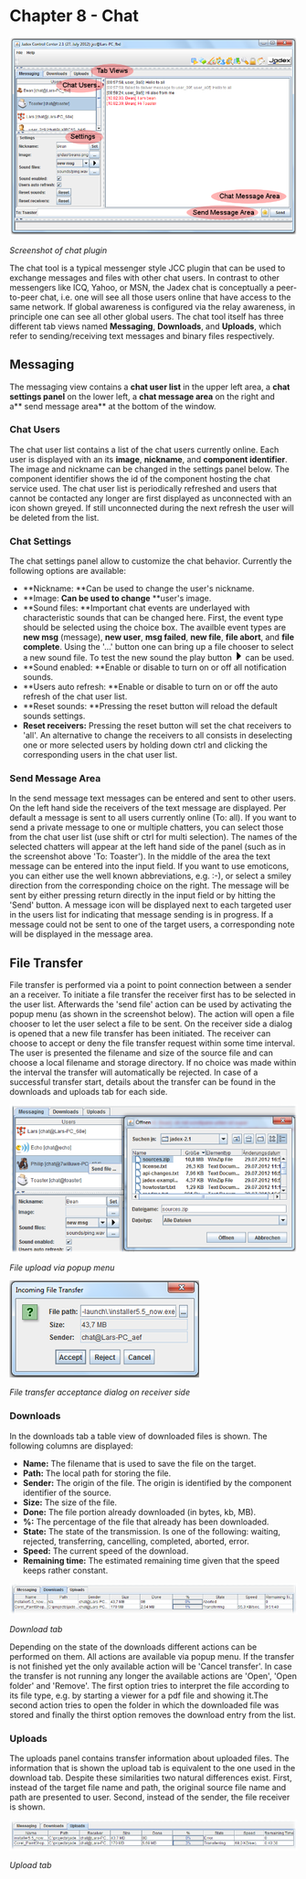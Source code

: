 <span>Chapter 8 - Chat</span> 
=============================

![08 Chat@chat.png](chat.png)

*Screenshot of chat plugin*

The chat tool is a typical messenger style JCC plugin that can be used to exchange messages and files with other chat users. In contrast to other messengers like ICQ, Yahoo, or MSN, the Jadex chat is conceptually a peer-to-peer chat, i.e. one will see all those users online that have access to the same network. If global awareness is configured via the relay awareness, in principle one can see all other global users. The chat tool itself has three different tab views named **Messaging**, **Downloads**, and **Uploads**, which refer to sending/receiving text messages and binary files respectively.

<span>Messaging</span> 
----------------------

The messaging view contains a **chat user list** in the upper left area, a **chat settings panel** on the lower left, a **chat message area** on the right and a** send message area** at the bottom of the window.

### <span>Chat Users</span> 

The chat user list contains a list of the chat users currently online. Each user is displayed with an its **image**, **nickname**, and **component identifier**. The image and nickname can be changed in the settings panel below. The component identifier shows the id of the component hosting the chat service used. The chat user list is periodically refreshed and users that cannot be contacted any longer are first displayed as unconnected with an icon shown greyed. If still unconnected during the next refresh the user will be deleted from the list.

### <span>Chat Settings</span> 

The chat settings panel allow to customize the chat behavior. Currently the following options are available:

-   **Nickname: **Can be used to change the user's nickname.
-   **Image: **Can be used to change** **user's image.
-   **Sound files: **Important chat events are underlayed with characteristic sounds that can be changed here. First, the event type should be selected using the choice box. The availble event types are **new msg** (message), **new user**, **msg failed**, **new file**, **file abort**, and **file complete**. Using the '...' button one can bring up a file chooser to select a new sound file. To test the new sound the play button ![08 Chat@arrowright.png](arrowright.png) can be used.
-   **Sound enabled: **Enable or disable to turn on or off all notification sounds.
-   **Users auto refresh: **Enable or disable to turn on or off the auto refresh of the chat user list.
-   **Reset sounds: **Pressing the reset button will reload the default sounds settings.
-   **Reset receivers:** Pressing the reset button will set the chat receivers to 'all'. An alternative to change the receivers to all consists in deselecting one or more selected users by holding down ctrl and clicking the corresponding users in the chat user list.

### <span>Send Message Area</span> 

In the send message text messages can be entered and sent to other users. On the left hand side the receivers of the text message are displayed. Per default a message is sent to all users currently online (To: all). If you want to send a private message to one or multiple chatters, you can select those from the chat user list (use shift or ctrl for multi selection). The names of the selected chatters will appear at the left hand side of the panel (such as in the screenshot above 'To: Toaster'). In the middle of the area the text message can be entered into the input field. If you want to use emoticons, you can either use the well known abbreviations, e.g. :-), or select a smiley direction from the corresponding choice on the right. The message will be sent by either pressing return directly in the input field or by hitting the 'Send' button. A message icon will be displayed next to each targeted user in the users list for indicating that message sending is in progress. If a message could not be sent to one of the target users, a corresponding note will be displayed in the message area.

<span>File Transfer</span> 
--------------------------

File transfer is performed via a point to point connection between a sender an a receiver. To initiate a file transfer the receiver first has to be selected in the user list. Afterwards the 'send file' action can be used by activating the popup menu (as shown in the screenshot below). The action will open a file chooser to let the user select a file to be sent. On the receiver side a dialog is opened that a new file transfer has been initiated. The receiver can choose to accept or deny the file transfer request within some time interval. The user is presented the filename and size of the source file and can choose a local filename and storage directory. If no choice was made within the interval the transfer will automatically be rejected. In case of a successful transfer start, details about the transfer can be found in the downloads and uploads tab for each side.

![08 Chat@sendfile.png](sendfile.png)

*File upload via popup menu*

*![08 Chat@filedia.png](filedia.png)*

*File transfer acceptance dialog on receiver side*

### <span>Downloads</span> 

In the downloads tab a table view of downloaded files is shown. The following columns are displayed:

-   **Name:** The filename that is used to save the file on the target.
-   **Path:** The local path for storing the file.
-   **Sender:** The origin of the file. The origin is identified by the component identifier of the source.
-   **Size:** The size of the file.
-   **Done:** The file portion already downloaded (in bytes, kb, MB).
-   **%:** The percentage of the file that already has been downloaded.
-   **State:** The state of the transmission. Is one of the following: waiting, rejected, transferring, cancelling, completed, aborted, error.
-   **Speed:** The current speed of the download.
-   **Remaining time:** The estimated remaining time given that the speed keeps rather constant.

![08 Chat@downloads.png](downloads.png)

*Download tab*

Depending on the state of the downloads different actions can be performed on them. All actions are available via popup menu. If the transfer is not finished yet the only available action will be 'Cancel transfer'. In case the transfer is not running any longer the available actions are 'Open', 'Open folder' and 'Remove'. The first option tries to interpret the file according to its file type, e.g. by starting a viewer for a pdf file and showing it.The second action tries to open the folder in which the downloaded file was stored and finally the thirst option removes the download entry from the list.

### <span>Uploads</span> 

The uploads panel contains transfer information about uploaded files. The information that is shown the upload tab is equivalent to the one used in the download tab. Despite these similarities two natural differences exist. First, instead of the target file name and path, the original source file name and path are presented to user. Second, instead of the sender, the file receiver is shown.

![08 Chat@uploads.png](uploads.png)

*Upload tab*
